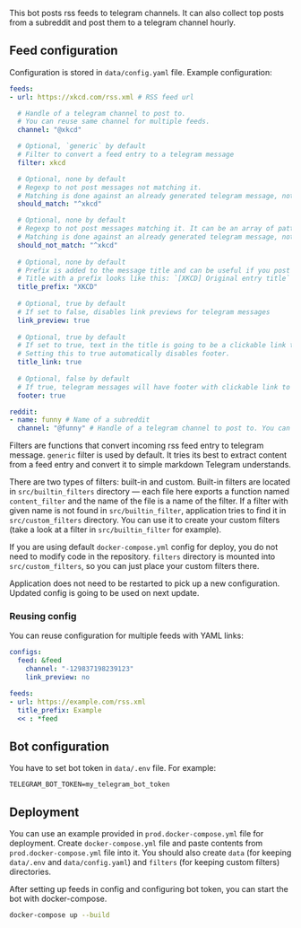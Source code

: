 This bot posts rss feeds to telegram channels.
It can also collect top posts from a subreddit and post them to a telegram channel hourly.

## Feed configuration

Configuration is stored in `data/config.yaml` file.
Example configuration:

```yaml
feeds:
- url: https://xkcd.com/rss.xml # RSS feed url

  # Handle of a telegram channel to post to.
  # You can reuse same channel for multiple feeds.
  channel: "@xkcd"

  # Optional, `generic` by default
  # Filter to convert a feed entry to a telegram message
  filter: xkcd

  # Optional, none by default
  # Regexp to not post messages not matching it.
  # Matching is done against an already generated telegram message, not source html provided in a feed entry.
  should_match: "^xkcd"

  # Optional, none by default
  # Regexp to not post messages matching it. It can be an array of patterns.
  # Matching is done against an already generated telegram message, not source html provided in a feed entry.
  should_not_match: "^xkcd"
  
  # Optional, none by default
  # Prefix is added to the message title and can be useful if you post multiple feeds to the same telegram channel
  # Title with a prefix looks like this: `[XKCD] Original entry title`
  title_prefix: "XKCD"
  
  # Optional, true by default
  # If set to false, disables link previews for telegram messages 
  link_preview: true
  
  # Optional, true by default
  # If set to true, text in the title is going to be a clickable link to an original post.
  # Setting this to true automatically disables footer.
  title_link: true
  
  # Optional, false by default
  # If true, telegram messages will have footer with clickable link to an original post
  footer: true

reddit:
- name: funny # Name of a subreddit
  channel: "@funny" # Handle of a telegram channel to post to. You can reuse same channel for multiple subreddits.
```

Filters are functions that convert incoming rss feed entry to telegram message.
`generic` filter is used by default.
It tries its best to extract content from a feed entry and convert it to simple markdown Telegram understands.

There are two types of filters: built-in and custom.
Built-in filters are located in `src/builtin_filters` directory — each file here exports a function named `content_filter` and the name of the file is a name of the filter.
If a filter with given name is not found in `src/builtin_filter`, application tries to find it in `src/custom_filters` directory.
You can use it to create your custom filters (take a look at a filter in `src/builtin_filter` for example).

If you are using default `docker-compose.yml` config for deploy, you do not need to modify code in the repository.
`filters` directory is mounted into `src/custom_filters`, so you can just place your custom filters there.

Application does not need to be restarted to pick up a new configuration.
Updated config is going to be used on next update.

### Reusing config

You can reuse configuration for multiple feeds with YAML links:

```yaml
configs:
  feed: &feed
    channel: "-129837198239123"
    link_preview: no

feeds:
- url: https://example.com/rss.xml
  title_prefix: Example
  << : *feed
```

## Bot configuration

You have to set bot token in `data/.env` file.
For example:

```dotenv
TELEGRAM_BOT_TOKEN=my_telegram_bot_token
```

## Deployment

You can use an example provided in `prod.docker-compose.yml` file for deployment.
Create `docker-compose.yml` file and paste contents from `prod.docker-compose.yml` file into it.
You should also create `data` (for keeping `data/.env` and `data/config.yaml`) and `filters` (for keeping custom filters) directories. 

After setting up feeds in config and configuring bot token, you can start the bot with docker-compose.

```sh
docker-compose up --build
```
